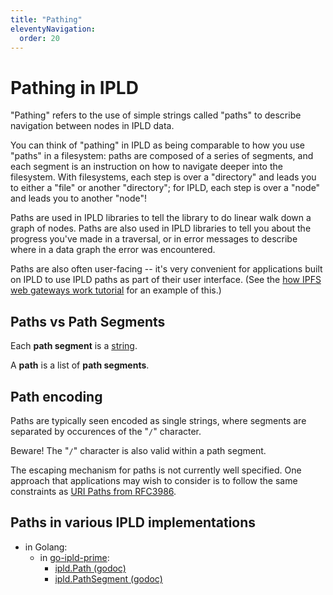 ```yaml
---
title: "Pathing"
eleventyNavigation:
  order: 20
---
```


Pathing in IPLD
===============

"Pathing" refers to the use of simple strings called "paths" to describe navigation between nodes in IPLD data.

You can think of "pathing" in IPLD as being comparable to how you use "paths" in a filesystem:
paths are composed of a series of segments, and each segment is an instruction on how to navigate deeper into the filesystem.
With filesystems, each step is over a "directory" and leads you to either a "file" or another "directory";
for IPLD, each step is over a "node" and leads you to another "node"!

Paths are used in IPLD libraries to tell the library to do linear walk down a graph of nodes.
Paths are also used in IPLD libraries to tell you about the progress you've made in a traversal,
or in error messages to describe where in a data graph the error was encountered.

Paths are also often user-facing -- it's very convenient for applications built on IPLD to use IPLD paths as part of their user interface.
(See the [how IPFS web gateways work tutorial](/docs/synthesis/how-ipfs-web-gateways-work/) for an example of this.)


Paths vs Path Segments
----------------------

Each **path segment** is a [string](../kinds/#string-kind).

A **path** is a list of **path segments**.


Path encoding
-------------

Paths are typically seen encoded as single strings, where segments are separated by occurences of the "`/`" character.

Beware!  The "`/`" character is also valid within a path segment.

The escaping mechanism for paths is not currently well specified.
One approach that applications may wish to consider is to follow the same constraints
as [URI Paths from RFC3986](https://tools.ietf.org/html/rfc3986#section-3.3).



Paths in various IPLD implementations
-------------------------------------

- in Golang:
	- in [go-ipld-prime](https://github.com/ipld/go-ipld-prime):
		- [ipld.Path (godoc)](https://godoc.org/github.com/ipld/go-ipld-prime#Path)
		- [ipld.PathSegment (godoc)](https://godoc.org/github.com/ipld/go-ipld-prime#PathSegment)
